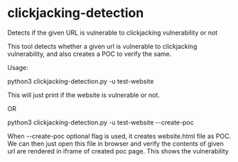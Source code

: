 # clickjacking-detection
Detects if the given URL is vulnerable to clickjacking vulnerability or not

This tool detects whether a given url is vulnerable to clickjacking vulnerability, and also creates a POC to verify the same.

Usage:

python3 clickjacking-detection.py -u test-website 

This will just print if the website is vulnerable or not.

OR

python3 clickjacking-detection.py -u test-website --create-poc

When --create-poc optional flag is used, it creates website.html file as POC.
We can then just open this file in browser and verify the contents of given url are rendered in iframe of created poc page.
This shows the vulnerability

